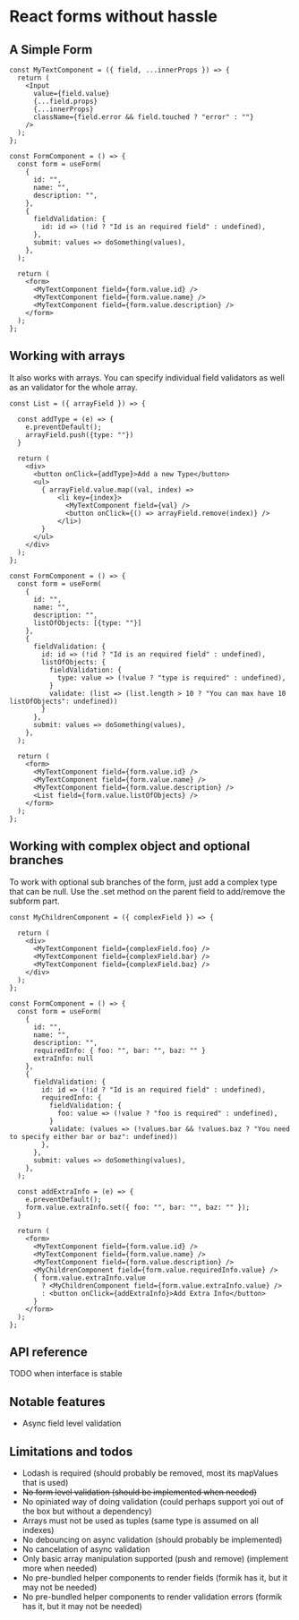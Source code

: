 # React forms without hassle

## A Simple Form

```tsx
const MyTextComponent = ({ field, ...innerProps }) => {
  return (
    <Input
      value={field.value}
      {...field.props}
      {...innerProps}
      className={field.error && field.touched ? "error" : ""}
    />
  );
};

const FormComponent = () => {
  const form = useForm(
    {
      id: "",
      name: "",
      description: "",
    },
    {
      fieldValidation: {
        id: id => (!id ? "Id is an required field" : undefined),
      },
      submit: values => doSomething(values),
    },
  );

  return (
    <form>
      <MyTextComponent field={form.value.id} />
      <MyTextComponent field={form.value.name} />
      <MyTextComponent field={form.value.description} />
    </form>
  );
};
```

## Working with arrays

It also works with arrays.
You can specify individual field validators as well as an validator for the whole array.

```tsx
const List = ({ arrayField }) => {

  const addType = (e) => {
    e.preventDefault();
    arrayField.push({type: ""})
  }

  return (
    <div>
      <button onClick={addType}>Add a new Type</button>
      <ul>
        { arrayField.value.map((val, index) =>
            <li key={index}>
              <MyTextComponent field={val} />
              <button onClick={() => arrayField.remove(index)} />
            </li>)
        }
      </ul>
    </div>
  );
};

const FormComponent = () => {
  const form = useForm(
    {
      id: "",
      name: "",
      description: "",
      listOfObjects: [{type: ""}]
    },
    {
      fieldValidation: {
        id: id => (!id ? "Id is an required field" : undefined),
        listOfObjects: {
          fieldValidation: {
            type: value => (!value ? "type is required" : undefined),
          }
          validate: (list => (list.length > 10 ? "You can max have 10 listOfObjects": undefined))
        }
      },
      submit: values => doSomething(values),
    },
  );

  return (
    <form>
      <MyTextComponent field={form.value.id} />
      <MyTextComponent field={form.value.name} />
      <MyTextComponent field={form.value.description} />
      <List field={form.value.listOfObjects} />
    </form>
  );
};
```

## Working with complex object and optional branches

To work with optional sub branches of the form, just add a complex type that can be null.
Use the .set method on the parent field to add/remove the subform part.

```tsx
const MyChildrenComponent = ({ complexField }) => {

  return (
    <div>
      <MyTextComponent field={complexField.foo} />
      <MyTextComponent field={complexField.bar} />
      <MyTextComponent field={complexField.baz} />
    </div>
  );
};

const FormComponent = () => {
  const form = useForm(
    {
      id: "",
      name: "",
      description: "",
      requiredInfo: { foo: "", bar: "", baz: "" }
      extraInfo: null
    },
    {
      fieldValidation: {
        id: id => (!id ? "Id is an required field" : undefined),
        requiredInfo: {
          fieldValidation: {
            foo: value => (!value ? "foo is required" : undefined),
          }
          validate: (values => (!values.bar && !values.baz ? "You need to specify either bar or baz": undefined))
        },
      },
      submit: values => doSomething(values),
    },
  );

  const addExtraInfo = (e) => {
    e.preventDefault();
    form.value.extraInfo.set({ foo: "", bar: "", baz: "" });
  }

  return (
    <form>
      <MyTextComponent field={form.value.id} />
      <MyTextComponent field={form.value.name} />
      <MyTextComponent field={form.value.description} />
      <MyChildrenComponent field={form.value.requiredInfo.value} />
      { form.value.extraInfo.value
        ? <MyChildrenComponent field={form.value.extraInfo.value} />
        : <button onClick={addExtraInfo}>Add Extra Info</button>
      }
    </form>
  );
};
```

## API reference

TODO when interface is stable

## Notable features

- Async field level validation

## Limitations and todos

- Lodash is required (should probably be removed, most its mapValues that is used)
- ~~No form level validation (should be implemented when needed)~~
- No opiniated way of doing validation (could perhaps support yoi out of the box but without a dependency)
- Arrays must not be used as tuples (same type is assumed on all indexes)
- No debouncing on async validation (should probably be implemented)
- No cancelation of async validation
- Only basic array manipulation supported (push and remove) (implement more when needed)
- No pre-bundled helper components to render fields (formik has it, but it may not be needed)
- No pre-bundled helper components to render validation errors (formik has it, but it may not be needed)

```

```
